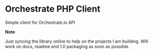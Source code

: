 Orchestrate PHP Client
======

Simple client for Orchestrate.io API

**Note**

Just syncing the library online to help on the projects I am building. Will work on docs, readme and 1.0 packaging as soon as possible.